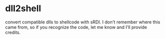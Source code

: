 # dll2shell
convert compatible dlls to shellcode with sRDI. I don't remember where this came from, so if you recognize the code, let me know and I'll provide credits.
